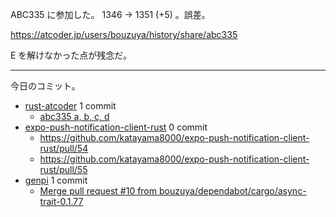 ABC335 に参加した。 1346 → 1351 (+5) 。誤差。

<https://atcoder.jp/users/bouzuya/history/share/abc335>

E を解けなかった点が残念だ。

---

今日のコミット。

- [rust-atcoder](https://github.com/bouzuya/rust-atcoder) 1 commit
  - [abc335 a, b, c, d](https://github.com/bouzuya/rust-atcoder/commit/5850842cded2367488bb5fed7a5664bc23f16774)
- [expo-push-notification-client-rust](https://github.com/bouzuya/expo-push-notification-client-rust) 0 commit
  - <https://github.com/katayama8000/expo-push-notification-client-rust/pull/54>
  - <https://github.com/katayama8000/expo-push-notification-client-rust/pull/55>
- [genpi](https://github.com/bouzuya/genpi) 1 commit
  - [Merge pull request #10 from bouzuya/dependabot/cargo/async-trait-0.1.77](https://github.com/bouzuya/genpi/commit/a4fe1a0f68e2992dda941adce2e71c8f6ea95f7f)
